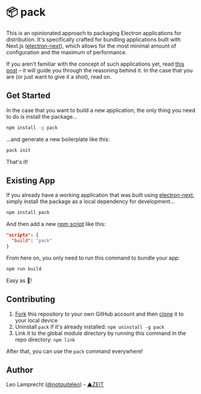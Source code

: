 # 📦 pack

This is an opinionated approach to packaging Electron applications for distribution. It's specifically crafted for bundling applications built with Next.js ([electron-next](https://github.com/leo/electron-next)), which allows for the most minimal amount of configuration and the maximum of performance.

If you aren't familiar with the concept of such applications yet, read [this post](https://leo.im/2017/electron-next) – it will guide you through the reasoning behind it. In the case that you are (or just want to give it a shot), read on.

## Get Started

In the case that you want to build a new application, the only thing you need to do is install the package...

```bash
npm install -g pack
```

...and generate a new boilerplate like this:

```bash
pack init
```

That's it!

## Existing App

If you already have a working application that was built using [electron-next](https://github.com/leo/electron-next), simply install the package as a local dependency for development...

```bash
npm install pack
```

And then add a new [npm script](https://docs.npmjs.com/misc/scripts) like this:

```json
"scripts": {
  "build": "pack"
}
```

From here on, you only need to run this command to bundle your app:

```bash
npm run build
```

Easy as 🍰!

## Contributing

1. [Fork](https://help.github.com/articles/fork-a-repo/) this repository to your own GitHub account and then [clone](https://help.github.com/articles/cloning-a-repository/) it to your local device
2. Uninstall `pack` if it's already installed: `npm uninstall -g pack`
3. Link it to the global module directory by running this command in the repo directory: `npm link`

After that, you can use the `pack` command everywhere!

## Author

Leo Lamprecht ([@notquiteleo](https://twitter.com/notquiteleo)) - [▲ZEIT](https://zeit.co)

